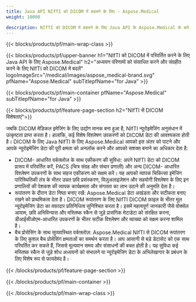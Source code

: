 ```yaml
---
title: Java API NIfTI को DICOM में बदलने के लिए - Aspose.Medical
weight: 10000

description: NIfTI को DICOM में बदलने के लिए Java API के Aspose.Medical के बारे में जानकारी
---
```


{{< blocks/products/pf/main-wrap-class >}}

{{< blocks/products/pf/upper-banner h1="NIfTI को DICOM में परिवर्तित करने के लिए Java API के लिए Aspose.Medical" h2="अध्ययन परिणामों को संसाधित करने और संग्रहीत करने के लिए NIfTI को DICOM में बदलें" logoImageSrc="/medical/images/aspose_medical-brand.svg" pfName="Aspose.Medical" subTitlepfName="for Java" >}}

{{< blocks/products/pf/main-container pfName="Aspose.Medical" subTitlepfName="for Java" >}}

{{< blocks/products/pf/feature-page-section h2="NIfTI से DICOM विशेषताएं">}}

<p>जबकि DICOM मेडिकल इमेजिंग के लिए उद्योग मानक बना हुआ है, NIfTI न्यूरोइमेजिंग अनुसंधान में उत्कृष्टता प्राप्त करता है। हालांकि, कई विशेष विश्लेषण उपकरणों को DICOM डेटा की आवश्यकता होती है। DICOM के लिए Java NIfTI के लिए Aspose.Medical आपको इस अंतर को पाटने और आपके न्यूरोइमेजिंग डेटा की पूरी क्षमता को अनलॉक करने और आपको सशक्त बनाने का अधिकार देता है:</p>

<ul>
<li>DICOM- आधारित वर्कफ़्लोज़ के साथ एकीकरण की सुविधा: अपने NIfTI डेटा को DICOM प्रारूप में परिवर्तित करें, PACS (चित्र संग्रह और संचार प्रणाली) और अन्य DICOM- आधारित विश्लेषण उपकरणों के साथ सहज एकीकरण को सक्षम करें। यह आपको व्यापक चिकित्सा इमेजिंग पारिस्थितिकी तंत्र के भीतर उन्नत छवि प्रसंस्करण, विज़ुअलाइज़ेशन और सहयोगी विश्लेषण के लिए इन प्रणालियों की पेशकश की व्यापक कार्यक्षमता और संगतता का लाभ उठाने की अनुमति देता है।</li>
<li>रूपांतरण के दौरान डेटा निष्ठा बनाए रखें: Aspose.Medical डेटा अखंडता और सटीकता बनाए रखने को प्राथमिकता देता है। DICOM रूपांतरण के लिए NIfTI DICOM फ़ाइल के भीतर मूल न्यूरोइमेजिंग डेटा का वफादार प्रतिनिधित्व सुनिश्चित करता है। इसमें महत्वपूर्ण जानकारी जैसे वोक्सेल आयाम, छवि अभिविन्यास और मस्तिष्क स्कैन से जुड़े प्रासंगिक मेटाडेटा को संरक्षित करना, डीआईसीओएम-आधारित उपकरणों के भीतर सटीक विश्लेषण और व्याख्या को सक्षम करना शामिल है।</li>
<li>बैच प्रोसेसिंग के साथ सुव्यवस्थित वर्कफ़्लोज़: Aspose.Medical NIfTI से DICOM रूपांतरण के लिए कुशल बैच प्रोसेसिंग क्षमताओं का समर्थन करता है। आप आसानी से बड़े डेटासेट को एक साथ परिवर्तित कर सकते हैं, जिससे मूल्यवान समय और संसाधनों की बचत होती है। यह सुविधा कई मस्तिष्क स्कैन से जुड़े शोध अध्ययनों को संभालने या न्यूरोइमेजिंग डेटा के अभिलेखागार के प्रबंधन के लिए विशेष रूप से फायदेमंद है।</li>
</ul>

{{< /blocks/products/pf/feature-page-section >}}

{{< /blocks/products/pf/main-container >}}

{{< /blocks/products/pf/main-wrap-class >}}